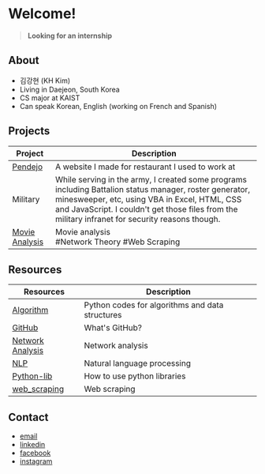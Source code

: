 # Welcome!
> **Looking for an internship**

## About

- 김강현 (KH Kim)
- Living in Daejeon, South Korea
- CS major at KAIST
- Can speak Korean, English (working on French and Spanish)

## Projects

| Project | Description |
| ------- | ----------- |
| [Pendejo](http://kaist19.github.io/pendejo) | A website I made for restaurant I used to work at |
| Military | While serving in the army, I created some programs including Battalion status manager, roster generator, minesweeper, etc, using VBA in Excel, HTML, CSS and JavaScript. I couldn't get those files from the military infranet for security reasons though. |
| [Movie Analysis](https://github.com/KAIST19/movie_analysis) | Movie analysis<br>#Network Theory #Web Scraping |

## Resources

| Resources | Description |
| ------- | ----------- |
| [Algorithm](https://github.com/KAIST19/algorithm.git) | Python codes for algorithms and data structures |
| [GitHub](https://github.com/KAIST19/GitHub.git) | What's GitHub? |
| [Network Analysis](https://github.com/KAIST19/network_analysis.git) | Network analysis |
| [NLP](https://github.com/KAIST19/NLP.git) | Natural language processing |
| [Python-lib](https://github.com/KAIST19/python-lib.git) | How to use python libraries |
| [web_scraping](https://github.com/KAIST19/web_scraping) | Web scraping |

## Contact

- [email](mailto:kaist19@kaist.ac.kr)
- [linkedin](https://www.linkedin.com/in/강현-김-29ba44192/)
- [facebook](https://www.facebook.com/deanjackson2468/)
- [instagram](https://www.instagram.com/__kkh__/)